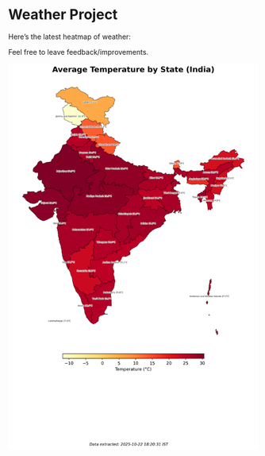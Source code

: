 # Weather Project

Here’s the latest heatmap of weather:

Feel free to leave feedback/improvements.

![India Heatmap](docs/assets/india_heatmap.png?v=F8D319)
